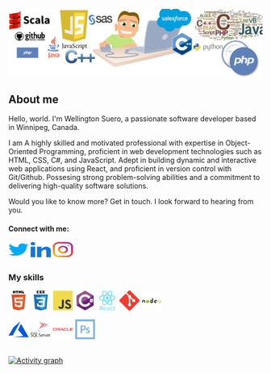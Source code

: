 ![](./assets/Programming-Logic-Banner-1024x273.png)

## About me

Hello, world. I'm Wellington Suero, a passionate software developer based 
in Winnipeg, Canada.

I am  A highly skilled and motivated professional with expertise in Object-Oriented 
Programming, proficient in web development technologies such as HTML, CSS, C#, and 
JavaScript. Adept in building dynamic and interactive web applications using React, 
and proficient in version control with Git/Github. Possesing strong problem-solving 
abilities and a commitment to delivering high-quality software solutions.

Would you like to know more? Get in touch. I look forward to hearing from you.

<h4 align="left">Connect with me:</h4>
<p align="left">
  <a href="https://twitter.com/wellsuero" target="blank"><img align="center" src="./assets/twitter.svg" alt="wellsuero" height="30" width="40" /></a>
  <a href="https://linkedin.com/in/wellington-suero-2997a521b" target="blank"><img align="center" src="./assets/linked-in-alt.svg" alt="wellington-suero-2997a521b" height="30" width="40" /></a>
  <a href="https://instagram.com/well.suero" target="blank"><img align="center" src="./assets/instagram.svg" alt="well.suero" height="30" width="40" /></a>
</p>

##

### My skills
<p align="left">
  <a href="https://www.w3.org/html/" target="_blank" rel="noreferrer"><img src="./assets/html5-original-wordmark.svg" alt="html5" width="40" height="40"/></a> 
  <a href="https://www.w3schools.com/css/" target="_blank" rel="noreferrer"><img src="./assets/css3-original-wordmark.svg" alt="css3" width="40" height="40"/></a> 
  <a href="https://developer.mozilla.org/en-US/docs/Web/JavaScript" target="_blank" rel="noreferrer"><img src="./assets/javascript-original.svg" alt="javascript" width="40" height="40"/></a>
  <a href="https://www.w3schools.com/cs/" target="_blank" rel="noreferrer"><img src="./assets/csharp-original.svg" alt="csharp" width="40" height="40"/></a> 
  <a href="https://reactjs.org/" target="_blank" rel="noreferrer"><img src="./assets//react-original-wordmark.svg" alt="react" width="40" height="40"/></a>
  <a href="https://git-scm.com/" target="_blank" rel="noreferrer"><img src="./assets/git-scm-icon.svg" alt="git" width="40" height="40"/></a> 
  <a href="https://nodejs.org" target="_blank" rel="noreferrer"><img src="./assets/nodejs-original-wordmark.svg" alt="nodejs" width="40" height="40"/></a>
</p>
<p align="left">
  <a href="https://azure.microsoft.com/en-in/" target="_blank" rel="noreferrer"><img src="./assets/microsoft_azure-icon.svg" alt="azure" width="40" height="40"/></a> 
  <a href="https://www.microsoft.com/en-us/sql-server" target="_blank" rel="noreferrer"><img src="./assets/microsoft-sql-server-logo.svg" alt="mssql" width="40" height="40"/></a> 
  <a href="https://www.oracle.com/" target="_blank" rel="noreferrer"><img src="./assets/oracle-original.svg" alt="oracle" width="40" height="40"/></a> 
  <a href="https://www.photoshop.com/en" target="_blank" rel="noreferrer"><img src="./assets/photoshop-line.svg" alt="photoshop" width="40" height="40"/></a>
</p>

##

[![Activity graph](https://github-readme-activity-graph.vercel.app/graph?username=wellfc&theme=gotham&hide_border=true)](https://github.com/ashutosh00710/github-readme-activity-graph)
